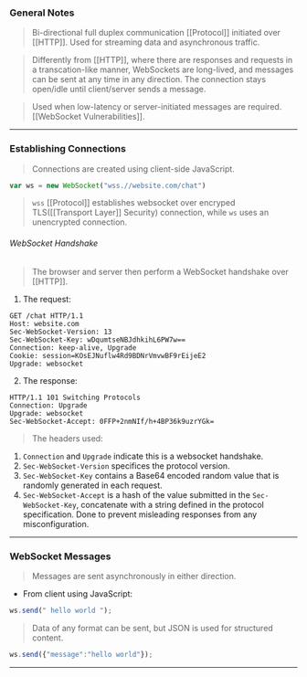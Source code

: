 ### General Notes

> Bi-directional full duplex communication [[Protocol]] initiated over [[HTTP]].
> Used for streaming data and asynchronous traffic.

> Differently from [[HTTP]], where there are responses and requests in a transcation-like manner, WebSockets are long-lived, and messages can be sent at any time in any direction.
> The connection stays open/idle until client/server sends a message.

> Used when low-latency or server-initiated messages are required.
> [[WebSocket Vulnerabilities]].

---
### Establishing Connections

> Connections are created using client-side JavaScript.
```javascript
var ws = new WebSocket("wss.//website.com/chat")
```
> `wss` [[Protocol]] establishes websocket over encryped TLS([[Transport Layer]] Security) connection, while `ws` uses an unencrypted connection.

###### WebSocket Handshake
> The browser and server then perform a WebSocket handshake over [[HTTP]].

1. The request: 
```
GET /chat HTTP/1.1 
Host: website.com 
Sec-WebSocket-Version: 13 
Sec-WebSocket-Key: wDqumtseNBJdhkihL6PW7w== 
Connection: keep-alive, Upgrade 
Cookie: session=KOsEJNuflw4Rd9BDNrVmvwBF9rEijeE2 
Upgrade: websocket
```

2. The response:
```
HTTP/1.1 101 Switching Protocols 
Connection: Upgrade 
Upgrade: websocket 
Sec-WebSocket-Accept: 0FFP+2nmNIf/h+4BP36k9uzrYGk=
```

> The headers used:
1. `Connection` and `Upgrade` indicate this is a websocket handshake.
2. `Sec-WebSocket-Version` specifices the protocol version.
3. `Sec-WebSocket-Key` contains a Base64 encoded random value that is randomly generated in each request.
4. `Sec-WebSocket-Accept` is a hash of the value submitted in the `Sec-WebSocket-Key`, concatenate with a string defined in the protocol specification. Done to prevent misleading responses from any misconfiguration.

---

### WebSocket Messages

> Messages are sent asynchronously in either direction.

* From client using JavaScript: 
``` javascript
ws.send(" hello world ");
```

> Data of any format can be sent, but JSON is used for structured content.

```JavaScript
ws.send({"message":"hello world"});
```

---
